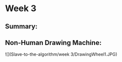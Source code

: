 
# Week 3

## Summary:

## Non-Human Drawing Machine:

![](Slave-to-the-algorithm/week 3/DrawingWheel1.JPG)

